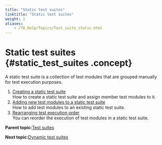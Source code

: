```yaml
--- 
title: "Static test suites"
linktitle: "Static test suites"
weight: 1
aliases: 
    - /TA_Help/Topics/Test_suite_static.html
---
```

# Static test suites {#static_test_suites .concept}

A static test suite is a collection of test modules that are grouped manually for test execution purposes.

1.  [Creating a static test suite](../../TA_Help/Topics/Test_suite_item_static.html)  
 How to create a static test suite and assign member test modules to it.
2.  [Adding new test modules to a static test suite](../../TA_Help/Topics/Test_suite_static_add_new_test_module.html)  
How to add test modules to an existing static test suite.
3.  [Rearranging test execution order](../../TA_Help/Topics/Test_suite_static_rearrange_test_modules.html)  
You can reorder the execution of test modules in a static test suite.

**Parent topic:**[Test suites](../../TA_Help/Topics/Test_suite.html)

**Next topic:**[Dynamic test suites](../../TA_Help/Topics/Test_suite_dynamic.html)


